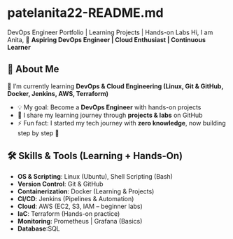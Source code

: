 # patelanita22-README.md
DevOps Engineer Portfolio | Learning Projects | Hands-on Labs
Hi,
I am Anita, 
🚀 **Aspiring DevOps Engineer | Cloud Enthusiast | Continuous Learner**  

## 🌟 About Me 
🌱 I’m currently learning **DevOps & Cloud Engineering (Linux, Git & GitHub, Docker, Jenkins, AWS, Terraform)**  
- 💡 My goal: Become a **DevOps Engineer** with hands-on projects  
- 📝 I share my learning journey through **projects & labs** on GitHub  
- ⚡ Fun fact: I started my tech journey with **zero knowledge**, now building step by step 🚀
  
## 🛠️ Skills & Tools (Learning + Hands-On)

- **OS & Scripting**: Linux (Ubuntu), Shell Scripting (Bash)  
- **Version Control**: Git & GitHub  
- **Containerization**: Docker (Learning & Projects)  
- **CI/CD**: Jenkins (Pipelines & Automation)  
- **Cloud**: AWS (EC2, S3, IAM – beginner labs)  
- **IaC**: Terraform (Hands-on practice)  
- **Monitoring**: Prometheus | Grafana (Basics)
- **Database**:SQL

